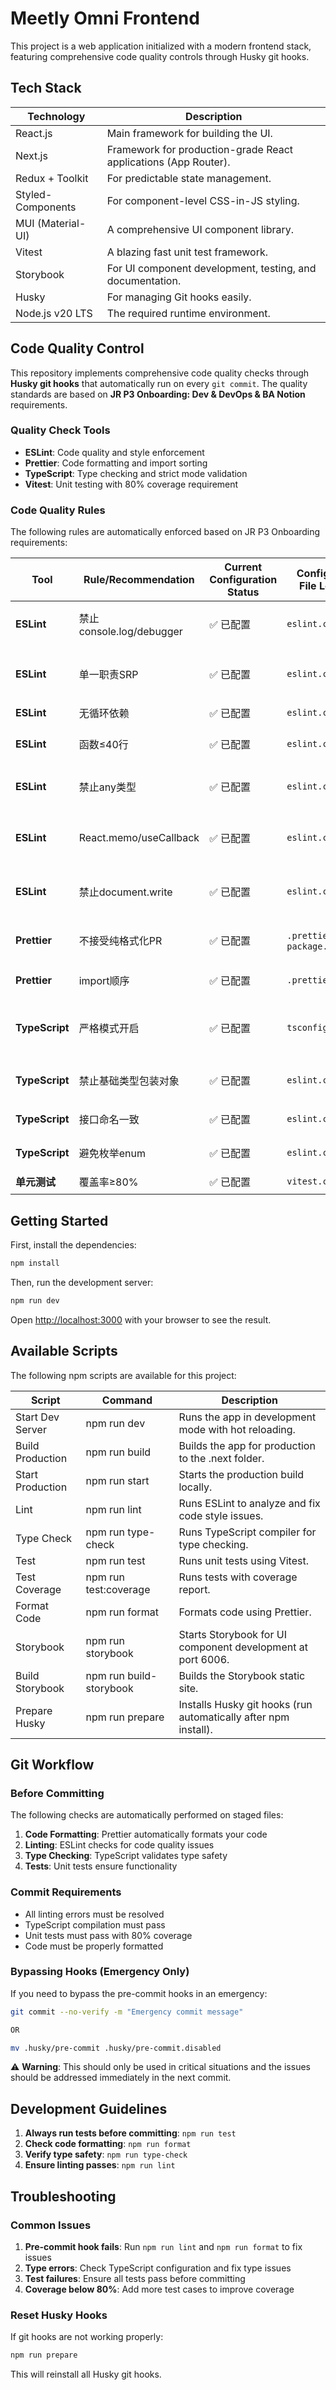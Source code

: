 # Meetly Omni Frontend

This project is a web application initialized with a modern frontend stack, featuring comprehensive code quality controls through Husky git hooks.

## Tech Stack

| Technology        | Description                                                     |
| ----------------- | --------------------------------------------------------------- |
| React.js          | Main framework for building the UI.                             |
| Next.js           | Framework for production-grade React applications (App Router). |
| Redux + Toolkit   | For predictable state management.                               |
| Styled-Components | For component-level CSS-in-JS styling.                          |
| MUI (Material-UI) | A comprehensive UI component library.                           |
| Vitest            | A blazing fast unit test framework.                             |
| Storybook         | For UI component development, testing, and documentation.       |
| Husky             | For managing Git hooks easily.                                  |
| Node.js v20 LTS   | The required runtime environment.                               |

## Code Quality Control

This repository implements comprehensive code quality checks through **Husky git hooks** that automatically run on every `git commit`. The quality standards are based on **JR P3 Onboarding: Dev & DevOps & BA Notion** requirements.

### Quality Check Tools

- **ESLint**: Code quality and style enforcement
- **Prettier**: Code formatting and import sorting
- **TypeScript**: Type checking and strict mode validation
- **Vitest**: Unit testing with 80% coverage requirement

### Code Quality Rules

The following rules are automatically enforced based on JR P3 Onboarding requirements:

| Tool           | Rule/Recommendation       | Current Configuration Status | Configuration File Location    | Detailed Description                                            | Document Source                  |
| -------------- | ------------------------- | ---------------------------- | ------------------------------ | --------------------------------------------------------------- | -------------------------------- |
| **ESLint**     | 禁止 console.log/debugger | ✅ 已配置                    | `eslint.config.mjs`            | `no-console: error`, `no-debugger: error`                       | 基础编码原则                     |
| **ESLint**     | 单一职责SRP               | ✅ 已配置                    | `eslint.config.mjs`            | `max-lines-per-function: 60` (比要求的40行更严格)               | 基础编码原则                     |
| **ESLint**     | 无循环依赖                | ✅ 已配置                    | `eslint.config.mjs`            | `import/no-cycle: error`                                        | P3指南                           |
| **ESLint**     | 函数≤40行                 | ✅ 已配置                    | `eslint.config.mjs`            | `max-lines-per-function: 60` (更严格)                           | P3指南                           |
| **ESLint**     | 禁止any类型               | ✅ 已配置                    | `eslint.config.mjs`            | `@typescript-eslint/no-explicit-any: error`                     | P3指南, Typescript最佳实践       |
| **ESLint**     | React.memo/useCallback    | ✅ 已配置                    | `eslint.config.mjs`            | `react/jsx-no-bind: error`, `react/jsx-no-leaked-render: error` | P3指南                           |
| **ESLint**     | 禁止document.write        | ✅ 已配置                    | `eslint.config.mjs`            | `no-restricted-globals: error` (禁止 document)                  | Frontend Checklist               |
| **Prettier**   | 不接受纯格式化PR          | ✅ 已配置                    | `.prettierrc` + `package.json` | Prettier 自动格式化 + lint-staged                               | 基础编码原则, P3指南             |
| **Prettier**   | import顺序                | ✅ 已配置                    | `.prettierrc`                  | `importOrder` 配置完整                                          | Typescript最佳实践               |
| **TypeScript** | 严格模式开启              | ✅ 已配置                    | `tsconfig.json`                | `strict: true`                                                  | 基础编码原则, Typescript最佳实践 |
| **TypeScript** | 禁止基础类型包装对象      | ✅ 已配置                    | `eslint.config.mjs`            | `@typescript-eslint/no-new-wrappers: error`                     | Typescript最佳实践               |
| **TypeScript** | 接口命名一致              | ✅ 已配置                    | `eslint.config.mjs`            | `@typescript-eslint/naming-convention`                          | Typescript最佳实践               |
| **TypeScript** | 避免枚举enum              | ✅ 已配置                    | `eslint.config.mjs`            | `@typescript-eslint/no-enum: error`                             | Typescript最佳实践               |
| **单元测试**   | 覆盖率≥80%                | ✅ 已配置                    | `vitest.config.mjs`            | `thresholds: 80%`                                               | P3指南                           |

## Getting Started

First, install the dependencies:

```bash
npm install
```

Then, run the development server:

```bash
npm run dev
```

Open [http://localhost:3000](http://localhost:3000) with your browser to see the result.

## Available Scripts

The following npm scripts are available for this project:

| Script           | Command                 | Description                                                     |
| ---------------- | ----------------------- | --------------------------------------------------------------- |
| Start Dev Server | npm run dev             | Runs the app in development mode with hot reloading.            |
| Build Production | npm run build           | Builds the app for production to the .next folder.              |
| Start Production | npm run start           | Starts the production build locally.                            |
| Lint             | npm run lint            | Runs ESLint to analyze and fix code style issues.               |
| Type Check       | npm run type-check      | Runs TypeScript compiler for type checking.                     |
| Test             | npm run test            | Runs unit tests using Vitest.                                   |
| Test Coverage    | npm run test:coverage   | Runs tests with coverage report.                                |
| Format Code      | npm run format          | Formats code using Prettier.                                    |
| Storybook        | npm run storybook       | Starts Storybook for UI component development at port 6006.     |
| Build Storybook  | npm run build-storybook | Builds the Storybook static site.                               |
| Prepare Husky    | npm run prepare         | Installs Husky git hooks (run automatically after npm install). |

## Git Workflow

### Before Committing

The following checks are automatically performed on staged files:

1. **Code Formatting**: Prettier automatically formats your code
2. **Linting**: ESLint checks for code quality issues
3. **Type Checking**: TypeScript validates type safety
4. **Tests**: Unit tests ensure functionality

### Commit Requirements

- All linting errors must be resolved
- TypeScript compilation must pass
- Unit tests must pass with 80% coverage
- Code must be properly formatted

### Bypassing Hooks (Emergency Only)

If you need to bypass the pre-commit hooks in an emergency:

```bash
git commit --no-verify -m "Emergency commit message"

OR

mv .husky/pre-commit .husky/pre-commit.disabled
```

⚠️ **Warning**: This should only be used in critical situations and the issues should be addressed immediately in the next commit.

## Development Guidelines

1. **Always run tests before committing**: `npm run test`
2. **Check code formatting**: `npm run format`
3. **Verify type safety**: `npm run type-check`
4. **Ensure linting passes**: `npm run lint`

## Troubleshooting

### Common Issues

1. **Pre-commit hook fails**: Run `npm run lint` and `npm run format` to fix issues
2. **Type errors**: Check TypeScript configuration and fix type issues
3. **Test failures**: Ensure all tests pass before committing
4. **Coverage below 80%**: Add more test cases to improve coverage

### Reset Husky Hooks

If git hooks are not working properly:

```bash
npm run prepare
```

This will reinstall all Husky git hooks.

